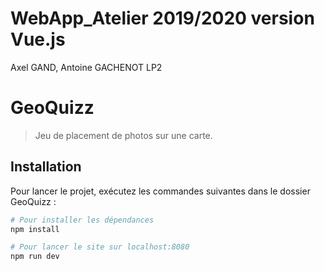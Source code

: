 # WebApp_Atelier 2019/2020 version Vue.js

Axel GAND, Antoine GACHENOT		LP2

# GeoQuizz

> Jeu de placement de photos sur une carte.

## Installation

Pour lancer le projet, exécutez les commandes suivantes dans le dossier GeoQuizz :

``` bash
# Pour installer les dépendances
npm install

# Pour lancer le site sur localhost:8080
npm run dev
```
